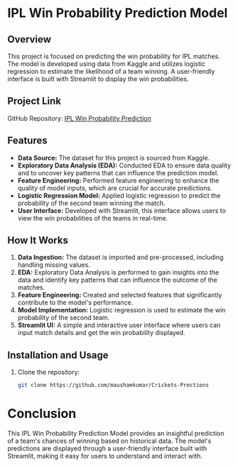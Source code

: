 # IPL Win Probability Prediction Model

## Overview

This project is focused on predicting the win probability for IPL matches. The model is developed using data from Kaggle and utilizes logistic regression to estimate the likelihood of a team winning. A user-friendly interface is built with Streamlit to display the win probabilities.

## Project Link

GitHub Repository: [IPL Win Probability Prediction](https://github.com/maushamkumar/Crickets-Prections/tree/main/ipl%20win%20probability)

## Features

- **Data Source:** The dataset for this project is sourced from Kaggle.
- **Exploratory Data Analysis (EDA):** Conducted EDA to ensure data quality and to uncover key patterns that can influence the prediction model.
- **Feature Engineering:** Performed feature engineering to enhance the quality of model inputs, which are crucial for accurate predictions.
- **Logistic Regression Model:** Applied logistic regression to predict the probability of the second team winning the match.
- **User Interface:** Developed with Streamlit, this interface allows users to view the win probabilities of the teams in real-time.

## How It Works

1. **Data Ingestion:** The dataset is imported and pre-processed, including handling missing values.
2. **EDA:** Exploratory Data Analysis is performed to gain insights into the data and identify key patterns that can influence the outcome of the matches.
3. **Feature Engineering:** Created and selected features that significantly contribute to the model's performance.
4. **Model Implementation:** Logistic regression is used to estimate the win probability of the second team.
5. **Streamlit UI:** A simple and interactive user interface where users can input match details and get the win probability displayed.

## Installation and Usage

1. Clone the repository:
   ```bash
   git clone https://github.com/maushamkumar/Crickets-Prections

# Conclusion
This IPL Win Probability Prediction Model provides an insightful prediction of a team's chances of winning based on historical data. The model's predictions are displayed through a user-friendly interface built with Streamlit, making it easy for users to understand and interact with.
